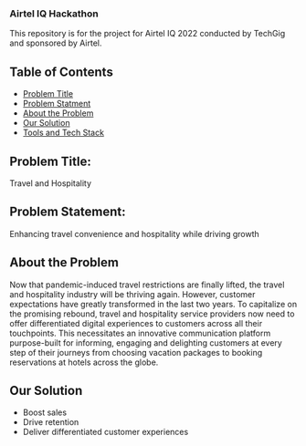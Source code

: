 ### Airtel IQ Hackathon

This repository is for the project for Airtel IQ 2022 conducted by TechGig and sponsored by Airtel.

## Table of Contents
- [Problem Title](#problem-title)
- [Problem Statment](#problem-statement)
- [About the Problem](#about-the-problem)
- [Our Solution](#our-solution)
- [Tools and Tech Stack](#tools-and-tech-stack)

## Problem Title:
Travel and Hospitality

## Problem Statement:
Enhancing travel convenience and hospitality while driving growth

## About the Problem
Now that pandemic-induced travel restrictions are finally lifted, the travel and hospitality industry will be thriving again. However, customer expectations have greatly transformed in the last two years. To capitalize on the promising rebound, travel and hospitality service providers now need to offer differentiated digital experiences to customers across all their touchpoints. This necessitates an innovative communication platform purpose-built for informing, engaging and delighting customers at every step of their journeys from choosing vacation packages to booking reservations at hotels across the globe.

## Our Solution
* Boost sales
* Drive retention
* Deliver differentiated customer experiences

